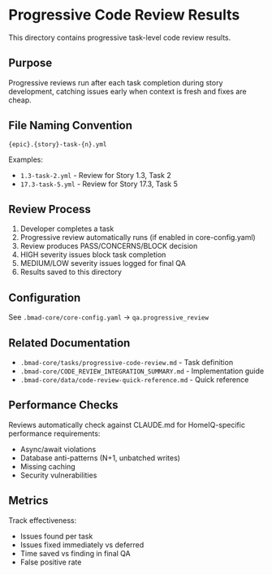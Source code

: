 # Progressive Code Review Results

This directory contains progressive task-level code review results.

## Purpose

Progressive reviews run after each task completion during story development, catching issues early when context is fresh and fixes are cheap.

## File Naming Convention

`{epic}.{story}-task-{n}.yml`

Examples:
- `1.3-task-2.yml` - Review for Story 1.3, Task 2
- `17.3-task-5.yml` - Review for Story 17.3, Task 5

## Review Process

1. Developer completes a task
2. Progressive review automatically runs (if enabled in core-config.yaml)
3. Review produces PASS/CONCERNS/BLOCK decision
4. HIGH severity issues block task completion
5. MEDIUM/LOW severity issues logged for final QA
6. Results saved to this directory

## Configuration

See `.bmad-core/core-config.yaml` → `qa.progressive_review`

## Related Documentation

- `.bmad-core/tasks/progressive-code-review.md` - Task definition
- `.bmad-core/CODE_REVIEW_INTEGRATION_SUMMARY.md` - Implementation guide
- `.bmad-core/data/code-review-quick-reference.md` - Quick reference

## Performance Checks

Reviews automatically check against CLAUDE.md for HomeIQ-specific performance requirements:
- Async/await violations
- Database anti-patterns (N+1, unbatched writes)
- Missing caching
- Security vulnerabilities

## Metrics

Track effectiveness:
- Issues found per task
- Issues fixed immediately vs deferred
- Time saved vs finding in final QA
- False positive rate
